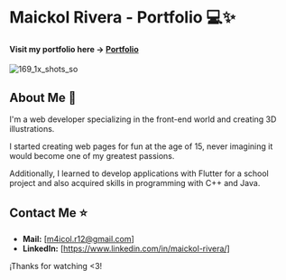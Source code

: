 # Maickol Rivera - Portfolio 💻✨

#### Visit my portfolio here -> [Portfolio](https://maickolrivera-portfolio.vercel.app/)

![169_1x_shots_so](https://github.com/m4icol/portfolio/assets/93083280/71536a07-8a09-4434-9230-802bb46a867b)

## About Me 🤯

I'm a web developer specializing in the front-end world and creating 3D illustrations.

I started creating web pages for fun at the age of 15, never imagining it would become one of my greatest passions.

Additionally, I learned to develop applications with Flutter for a school project and also acquired skills in programming with C++ and Java.

## Contact Me ⭐

- **Mail:** [m4icol.r12@gmail.com]
- **LinkedIn:** [https://www.linkedin.com/in/maickol-rivera/]

¡Thanks for watching <3!
